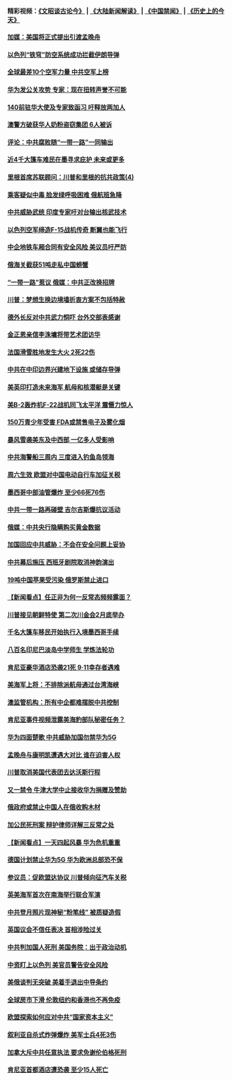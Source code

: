 #### 精彩视频：[《文昭谈古论今》](https://github.com/gfw-breaker/wenzhao/blob/master/README.md?t=01220930) | [《大陆新闻解读》](https://github.com/gfw-breaker/ntdtv-comedy/blob/master/README.md?t=01220930) | [《中国禁闻》](https://github.com/gfw-breaker/ntdtv-news/blob/master/README.md?t=01220930) | [《历史上的今天》](https://github.com/gfw-breaker/today-in-history/blob/master/README.md?t=01220930) 

#### [加媒：美国将正式提出引渡孟晚舟](../pages/nsc418/n10993277.md?t=01220930) 

#### [以色列“铁穹”防空系统成功拦截伊朗导弹](../pages/nsc418/n10993330.md?t=01220930) 

#### [全球最差10个空军力量 中共空军上榜](../pages/nsc418/n10992493.md?t=01220930) 

#### [华为发公关攻势 专家：现在扭转声誉不可能](../pages/nsc418/n10992293.md?t=01220930) 

#### [140前驻华大使及专家致函习 吁释放两加人](../pages/nsc418/n10992390.md?t=01220930) 

#### [澳警方破获华人奶粉盗窃集团 6人被诉](../pages/nsc418/n10992238.md?t=01220930) 

#### [评论：中共腐败随“一带一路”一同输出](../pages/nsc418/n10992228.md?t=01220930) 

#### [近4千大篷车难民在墨寻求庇护 未来或更多](../pages/nsc418/n10991987.md?t=01220930) 

#### [里根首席苏联顾问：川普和里根的抗共政策(4)](../pages/nsc418/n10948163.md?t=01220930) 

#### [乘客疑似中毒 脸发绿呼吸困难 俄航班急降](../pages/nsc418/n10991551.md?t=01220930) 

#### [中共威胁武统 印度专家吁对台输出核武技术](../pages/nsc418/n10991334.md?t=01220930) 

#### [以色列空军缔造F-15战机传奇 断翼也能飞行](../pages/nsc418/n10990876.md?t=01220930) 

#### [中企地铁车厢合同有安全风险 美议员吁严防](../pages/nsc418/n10989908.md?t=01220930) 

#### [俄海关截获51吨走私中国螃蟹](../pages/nsc418/n10989902.md?t=01220930) 

#### [“一带一路”惹议 俄媒：中共正改换招牌](../pages/nsc418/n10989973.md?t=01220930) 

#### [川普：梦想生换边境墙折衷方案不包括特赦](../pages/nsc418/n10989992.md?t=01220930) 

#### [德外长反对中共武力恫吓 台外交部表感谢](../pages/nsc418/n10989626.md?t=01220930) 

#### [金正恩亲信李洙墉将带艺术团访华](../pages/nsc418/n10989769.md?t=01220930) 

#### [法国滑雪胜地发生大火 2死22伤](../pages/nsc418/n10989566.md?t=01220930) 

#### [中共在中印边界兴建地下设施 或储存导弹](../pages/nsc418/n10988979.md?t=01220930) 

#### [美英印打造未来海军 航母和核潜艇是关键](../pages/nsc418/n10940648.md?t=01220930) 

#### [美B-2轰炸机F-22战机同飞太平洋 震慑力惊人](../pages/nsc418/n10988582.md?t=01220930) 

#### [150万青少年受害 FDA或禁售电子及雾化烟](../pages/nsc418/n10988186.md?t=01220930) 

#### [暴风雪袭美东及中西部 一亿多人受影响](../pages/nsc418/n10988131.md?t=01220930) 

#### [中共海警船三周内 三度进入钓鱼岛领海](../pages/nsc418/n10987956.md?t=01220930) 

#### [周六生效 欧盟对中国电动自行车加征关税](../pages/nsc418/n10987637.md?t=01220930) 

#### [墨西哥中部油管爆炸 至少66死76伤](../pages/nsc418/n10986971.md?t=01220930) 

#### [中共一带一路再碰壁 吉尔吉斯爆抗议活动](../pages/nsc418/n10986292.md?t=01220930) 

#### [俄媒：中共央行隐瞒购买黄金数据](../pages/nsc418/n10986524.md?t=01220930) 

#### [加国回应中共威胁：不会在安全问题上妥协](../pages/nsc418/n10986394.md?t=01220930) 

#### [中共幕后施压 西班牙剧院取消神韵演出](../pages/nsc418/n10986035.md?t=01220930) 

#### [19吨中国苹果受污染 俄罗斯禁止进口](../pages/nsc418/n10986333.md?t=01220930) 

#### [【新闻看点】任正非为何一反常态频频露面？](../pages/nsc418/n10986037.md?t=01220930) 

#### [川普接见朝鲜特使 第二次川金会2月底举办](../pages/nsc418/n10986216.md?t=01220930) 

#### [千名大篷车移民开始执行入境墨西哥手续](../pages/nsc418/n10986204.md?t=01220930) 

#### [八百名印尼巴淡岛中学师生 学炼法轮功](../pages/nsc418/n10985542.md?t=01220930) 

#### [肯尼亚豪华酒店恐袭21死 9·11幸存者遇难](../pages/nsc418/n10985445.md?t=01220930) 

#### [美海军上将：不排除派航母通过台湾海峡](../pages/nsc418/n10984943.md?t=01220930) 

#### [澳监管机构：所有中企都难摆脱中共控制](../pages/nsc418/n10983591.md?t=01220930) 

#### [肯尼亚事件视频泄露美海豹部队秘密任务？](../pages/nsc418/n10984543.md?t=01220930) 

#### [华为四面楚歌 中共威胁加国勿禁华为5G](../pages/nsc418/n10983787.md?t=01220930) 

#### [孟晚舟与康明凯遭遇大对比 谁在迫害人权](../pages/nsc418/n10983804.md?t=01220930) 

#### [川普取消美国代表团去达沃斯行程](../pages/nsc418/n10983718.md?t=01220930) 

#### [又一禁令 牛津大学中止接收华为捐赠及赞助](../pages/nsc418/n10983708.md?t=01220930) 

#### [俄政府或禁止中国人在俄收购木材](../pages/nsc418/n10983547.md?t=01220930) 

#### [加公民死刑案 辩护律师详解三反常之处](../pages/nsc418/n10983300.md?t=01220930) 

#### [【新闻看点】一天四起风暴 华为危机重重](../pages/nsc418/n10983081.md?t=01220930) 

#### [德国计划禁止华为5G 华为欧洲总部恐不保](../pages/nsc418/n10982951.md?t=01220930) 

#### [参议员：促欧盟达协议 川普倾向征汽车关税](../pages/nsc418/n10982456.md?t=01220930) 

#### [英美海军首次在南海举行联合军演](../pages/nsc418/n10981956.md?t=01220930) 

#### [中共登月照片现神秘“粉笔线” 被质疑造假](../pages/nsc418/n10980652.md?t=01220930) 

#### [英国议会不信任表决 首相涉险过关](../pages/nsc418/n10980536.md?t=01220930) 

#### [中共判加国人死刑 美国务院：出于政治动机](../pages/nsc418/n10980469.md?t=01220930) 

#### [中资盯上以色列 美官员警告安全风险](../pages/nsc418/n10980214.md?t=01220930) 

#### [美俄谈判无突破 美着手退出中导条约](../pages/nsc418/n10980207.md?t=01220930) 

#### [全球房市下滑 伦敦纽约和香港也不再免疫](../pages/nsc418/n10979837.md?t=01220930) 

#### [欧盟探索如何应对中共“国家资本主义”](../pages/nsc418/n10979979.md?t=01220930) 

#### [叙利亚自杀式炸弹爆炸 美军士兵4死3伤](../pages/nsc418/n10979913.md?t=01220930) 

#### [加拿大斥中共任意执法 要求免谢伦伯格死刑](../pages/nsc418/n10979429.md?t=01220930) 

#### [肯尼亚首都酒店遭恐袭 至少15人死亡](../pages/nsc418/n10978342.md?t=01220930) 

